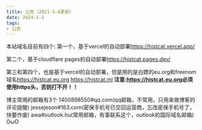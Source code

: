 ```yaml
---
title: 公告（2021-5-6更新）
date: 2024-1-1
tags:
- 公告
---
```

本站域名目前有四个:
第一个，基于vercel的自动部署<https://histcat.vercel.app/>

第二个，基于cloudflare pages的自动部署<https://histcat.pages.dev/>

第三和第四个，也是基于vercel的自动部署，但是用的是白嫖的eu.org和freenom域名<https://histcat.eu.org>
<https://histcat.ml>
**注意:<https://histcat.eu.org>必须使用https头，否则打不开！！**


博主常用的邮箱有3个
1400898550#qq.com(qq邮箱，不常用，只用来做博客的评论提醒)
jessejeson#163.com(密保手机号已交回运营商，忘改密保手机号了，快要作废)
awa#outlook.hu(常用邮箱，有事联系这个，outlook的国际域名邮箱)
OωO